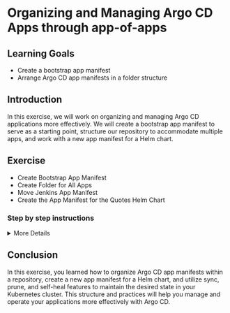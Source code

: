 # Organizing and Managing Argo CD Apps through app-of-apps

## Learning Goals

- Create a bootstrap app manifest
- Arrange Argo CD app manifests in a folder structure

## Introduction

In this exercise, we will work on organizing and managing Argo CD applications more effectively. We will create a bootstrap app manifest to serve as a starting point, structure our repository to accommodate multiple apps, and work with a new app manifest for a Helm chart.

## Exercise

- Create Bootstrap App Manifest
- Create Folder for All Apps
- Move Jenkins App Manifest
- Create the App Manifest for the Quotes Helm Chart

### Step by step instructions

<details>
<summary>More Details</summary>

* Create bootsrap app manifest
* Create folder for all apps in the repo
* Move Jenkins app manifest to the folder
* Create the app manifest for the quotes helm chart located in the same repo. (OR IN THE OTHER REPO TODO)
  * Enable sync policy, prune and self-heal
* kubectl delete parent app, make sure nothing is there. kubectl apply parent app again. 

## Step 1: Create Bootstrap App Manifest

1. Navigate to the root of your local clone of the exercise repository.
2. Create a file named `bootstrap-app.yaml` with the following content:

:bulB: NB! Make sure to replace the placeholders with your own values.

```yaml
apiVersion: argoproj.io/v1alpha1
kind: Application
metadata:
  name: bootstrap-<YOURNAME>
  namespace: argocd
spec:
  destination:
    server: https://kubernetes.default.svc
    namespace: <YOUR NAMESPACE>
  project: default
  source:
    repoURL: <YOUR GITHUB REPO>
    targetRevision: HEAD
    path: apps
  syncPolicy:
    automated:
      prune: true
      selfHeal: true
```

1. Apply the bootstrap app manifest to your cluster:

```bash
kubectl apply -f bootstrap-app.yaml
```

1. Go to the Argo CD UI and verify that the bootstrap app is present. It should have an error saying that it cannot find the `apps` folder. This is expected.

## Step 2: Create Folder for All Apps

1. In the root of your repository, create a new folder named `apps`.

## Step 3: Move Jenkins App Manifest

1. Locate the Jenkins app manifest in your repository.
2. Move the Jenkins app manifest into the `apps` folder you created in the previous step.

## Step 4: Create the App Manifest for the Quotes Helm Chart

1. In the `apps` folder, create a file named `quotes-app.yaml` with the following content:

```yaml
apiVersion: argoproj.io/v1alpha1
kind: Application
metadata:
  name: quotes
  namespace: argocd
spec:
  destination:
    server: https://kubernetes.default.svc
    namespace: <YOUR NAMESPACE>
  project: default
  source:
    repoURL: https://github.com/eficode-academy/argocd-katas.git  # Update this URL if the helm chart is in a different repo
    targetRevision: HEAD
    path: charts/quotes
    helm:
      valueFiles:
        - values.yaml
  syncPolicy:
    automated:
      prune: true
      selfHeal: true
```

## Step 5: Apply and Re-Apply the Bootstrap App


2. Verify the applications are synced and running as expected.

3. Delete the bootstrap app from your cluster:

```bash
kubectl delete -f bootstrap-app.yaml
```

4. Verify that the applications and resources are removed.

5. Re-apply the bootstrap app manifest to your cluster:

```bash
kubectl apply -f bootstrap-app.yaml
```

6. Verify the applications are synced and running as expected again.

</details>

## Conclusion

In this exercise, you learned how to organize Argo CD app manifests within a repository, create a new app manifest for a Helm chart, and utilize sync, prune, and self-heal features to maintain the desired state in your Kubernetes cluster. This structure and practices will help you manage and operate your applications more effectively with Argo CD.